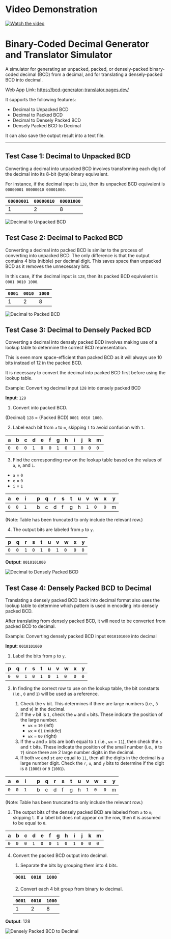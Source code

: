 # Video Demonstration
[![Watch the video](https://img.youtube.com/vi/jOgvcPeQX1c/maxresdefault.jpg)](https://youtu.be/jOgvcPeQX1c)

# Binary-Coded Decimal Generator and Translator Simulator
A simulator for generating an unpacked, packed, or densely-packed binary-coded decimal (BCD) from a decimal, and for translating a densely-packed BCD into decimal.

Web App Link: https://bcd-generator-translator.pages.dev/

It supports the following features:
- Decimal to Unpacked BCD
- Decimal to Packed BCD
- Decimal to Densely Packed BCD
- Densely Packed BCD to Decimal

It can also save the output result into a text file.

---

## Test Case 1: Decimal to Unpacked BCD

Converting a decimal into unpacked BCD involves transforming each digit of the decimal into its 8-bit (byte) binary equivalent.

For instance, if the decimal input is `128`, then its unpacked BCD equivalent is `00000001 00000010 00001000`.

| `00000001` | `00000010` | `00001000` |
| ---------- | ---------- | ---------- |
| 1          | 2          | 8          |

![Decimal to Unpacked BCD](docs/images/1%20-%20Decimal%20to%20Unpacked%20BCD.png)

## Test Case 2: Decimal to Packed BCD

Converting a decimal into packed BCD is similar to the process of converting into unpacked BCD. The only difference is that the output contains 4 bits (nibble) per decimal digit. This saves space than unpacked BCD as it removes the unnecessary bits.

In this case, if the decimal input is `128`, then its packed BCD equivalent is `0001 0010 1000`.

| `0001` | `0010` | `1000` |
| ------ | ------ | ------ |
| 1      | 2      | 8      |

![Decimal to Packed BCD](docs/images/2%20-%20Decimal%20to%20Packed%20BCD.png)

## Test Case 3: Decimal to Densely Packed BCD

Converting a decimal into densely packed BCD involves making use of a lookup table to determine the correct BCD representation.

This is even more space-efficient than packed BCD as it will always use 10 bits instead of 12 in the packed BCD.

It is necessary to convert the decimal into packed BCD first before using the lookup table.

Example: Converting decimal input `128` into densely packed BCD

**Input**: `128`

1. Convert into packed BCD.

(Decimal) `128` = (Packed BCD) `0001 0010 1000`.

2. Label each bit from `a` to `m`, skipping `l` to avoid confusion with `1`.

| a | b | c | d | e | f | g | h | i | j | k | m |
| - | - | - | - | - | - | - | - | - | - | - | - | 
| `0` | `0` | `0` | `1` | `0` | `0` | `1` | `0` | `1` | `0` | `0` | `0` |

3. Find the corresponding row on the lookup table based on the values of `a`, `e`, and `i`.

- `a` = `0`
- `e` = `0`
- `i` = `1`

| a | e | i |   | p | q | r | s | t | u | v | w | x | y |
| - | - | - | - | - | - | - | - | - | - | - | - | - | - |
| `0` | `0` | `1` |   | b | c | d | f | g | h | `1` | `0` | `0` | m |

(Note: Table has been truncated to only include the relevant row.)

4. The output bits are labeled from `p` to `y`.

| p | q | r | s | t | u | v | w | x | y |
| - | - | - | - | - | - | - | - | - | - |
| `0` | `0` | `1` | `0` | `1` | `0` | `1` | `0` | `0` | `0` |

**Output**: `0010101000`

![Decimal to Densely Packed BCD](docs/images/3%20-%20Decimal%20to%20Densely%20Packed%20BCD.png)

## Test Case 4: Densely Packed BCD to Decimal

Translating a densely packed BCD back into decimal format also uses the lookup table to determine which pattern is used in encoding into densely packed BCD.

After translating from densely packed BCD, it will need to be converted from packed BCD to decimal.

Example: Converting densely packed BCD input `0010101000` into decimal

**Input**: `0010101000`

1. Label the bits from `p` to `y`.

| p | q | r | s | t | u | v | w | x | y |
| - | - | - | - | - | - | - | - | - | - |
| `0` | `0` | `1` | `0` | `1` | `0` | `1` | `0` | `0` | `0` |

2. In finding the correct row to use on the lookup table, the bit constants (i.e., `0` and `1`) will be used as a reference.

    1. Check the `v` bit. This determines if there are large numbers (i.e., `8` and `9`) in the decimal.
    2. If the `v` bit is `1`, check the `w` and `x` bits. These indicate the position of the large number.
       - `wx` = `10` (left)
       - `wx` = `01` (middle)
       - `wx` = `00` (right)
    3. If the `w` and `x` bits are both equal to `1` (i.e., `wx` = `11`), then check the `s` and `t` bits. These indicate the position of the small number (i.e., `0` to `7`) since there are 2 large number digits in the decimal.
    4. If both `wx` and `st` are equal to `11`, then all the digits in the decimal is a large number digit. Check the `r`, `u`, and `y` bits to determine if the digit is `8` (`1000`) or `9` (`1001`).

| a | e | i |   | p | q | r | s | t | u | v | w | x | y |
| - | - | - | - | - | - | - | - | - | - | - | - | - | - |
| `0` | `0` | `1` |   | b | c | d | f | g | h | `1` | `0` | `0` | m |

(Note: Table has been truncated to only include the relevant row.)

3. The output bits of the densely packed BCD are labeled from `a` to `m`, skipping `l`. If a label bit does not appear on the row, then it is assumed to be equal to `0`.

| a | b | c | d | e | f | g | h | i | j | k | m |
| - | - | - | - | - | - | - | - | - | - | - | - | 
| `0` | `0` | `0` | `1` | `0` | `0` | `1` | `0` | `1` | `0` | `0` | `0` |

4. Convert the packed BCD output into decimal.

    1. Separate the bits by grouping them into 4 bits.
  
    | `0001` | `0010` | `1000` |
    | ------ | ------ | ------ |

    2. Convert each 4 bit group from binary to decimal.

    | `0001` | `0010` | `1000` |
    | ------ | ------ | ------ |
    | 1      | 2      | 8      |

**Output**: 128

![Densely Packed BCD to Decimal](docs/images/4%20-%20Densely%20Packed%20BCD%20to%20Decimal.png)
